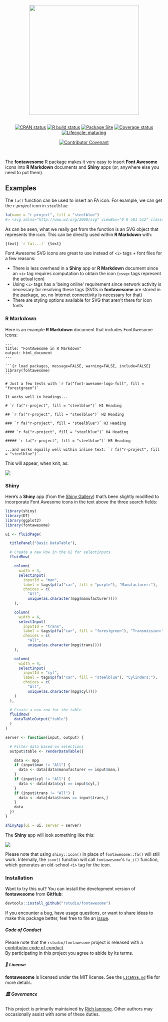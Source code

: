 <div align="center">

<a href='http://rstudio.github.io/fontawesome/'><img src="man/figures/logo.svg" height="350px"/></a>

<br />
<!-- badges: start -->
<a href="https://cran.r-project.org/package=fontawesome"><img src="https://www.r-pkg.org/badges/version/fontawesome" alt="CRAN status" /></a>
<a href="https://github.com/rstudio/fontawesome/actions"><img src="https://github.com/rstudio/fontawesome/workflows/R-CMD-check/badge.svg" alt="R build status" /></a>
<a href="https://github.com/rstudio/fontawesome/actions"><img src="https://github.com/rstudio/fontawesome/workflows/pkgdown/badge.svg" alt="Package Site" /></a>
<a href="https://codecov.io/gh/rstudio/fontawesome?branch=master"><img src="https://codecov.io/gh/rstudio/fontawesome/branch/master/graph/badge.svg" alt="Coverage status" /></a>
<a href="https://www.tidyverse.org/lifecycle/#maturing"><img src="https://img.shields.io/badge/lifecycle-maturing-blue.svg" alt="Lifecycle: maturing" /></a>

<a href="https://www.contributor-covenant.org/version/2/0/code_of_conduct/"><img src="https://img.shields.io/badge/Contributor%20Covenant-v2.0%20adopted-ff69b4.svg" alt="Contributor Covenant" /></a>
<!-- badges: end -->
<br />
</div>


The **fontawesome** R package makes it very easy to insert **Font Awesome** icons into **R Markdown** documents and **Shiny** apps (or, anywhere else you need to put them).

## Examples

The `fa()` function can be used to insert an FA icon. For example, we
can get the *r-project* icon in `steelblue`:

``` r
fa(name = "r-project", fill = "steelblue")
#> <svg xmlns="http://www.w3.org/2000/svg" viewBox="0 0 581 512" class="rfa" style="height:0.75em;fill:steelblue;position:relative;"><path d="M581 226.6C581 119.1 450.9 32 290.5 32S0 119.1 0 226.6C0 322.4 103.3 402 239.4 418.1V480h99.1v-61.5c24.3-2.7 47.6-7.4 69.4-13.9L448 480h112l-67.4-113.7c54.5-35.4 88.4-84.9 88.4-139.7zm-466.8 14.5c0-73.5 98.9-133 220.8-133s211.9 40.7 211.9 133c0 50.1-26.5 85-70.3 106.4-2.4-1.6-4.7-2.9-6.4-3.7-10.2-5.2-27.8-10.5-27.8-10.5s86.6-6.4 86.6-92.7-90.6-87.9-90.6-87.9h-199V361c-74.1-21.5-125.2-67.1-125.2-119.9zm225.1 38.3v-55.6c57.8 0 87.8-6.8 87.8 27.3 0 36.5-38.2 28.3-87.8 28.3zm-.9 72.5H365c10.8 0 18.9 11.7 24 19.2-16.1 1.9-33 2.8-50.6 2.9v-22.1z"/></svg>
```

As can be seen, what we really get from the function is an SVG object that represents the icon. This can be directly used within **R Markdown** with:

``` r
{text} `r fa(...)` {text}
```

Font Awesome SVG icons are great to use instead of `<i>` tags + font files for a few reasons:

- There is less overhead in a **Shiny** app or **R Markdown** document since an `<i>` tag requires computation to obtain the icon (`<svg>` tags represent the actual icon)
- Using `<i>` tags has a 'being online' requirement since network activity is necessary for resolving these tags (SVGs in **fontawesome** are stored in the package, so, no Internet connectivity is necessary for that)
- There are styling options available for SVG that aren't there for icon fonts

### R Markdown

Here is an example **R Markdown** document that includes FontAwesome icons:

    ---
    title: "FontAwesome in R Markdown"
    output: html_document
    ---
    
    ```{r load_packages, message=FALSE, warning=FALSE, include=FALSE} 
    library(fontawesome)
    ```
    
    # Just a few tests with `r fa("font-awesome-logo-full", fill = "forestgreen")`
    
    It works well in headings...
    
    # `r fa("r-project", fill = "steelblue")` H1 Heading
    
    ## `r fa("r-project", fill = "steelblue")` H2 Heading
    
    ### `r fa("r-project", fill = "steelblue")` H3 Heading
    
    #### `r fa("r-project", fill = "steelblue")` H4 Heading
    
    ##### `r fa("r-project", fill = "steelblue")` H5 Heading
    
    ...and works equally well within inline text: `r fa("r-project", fill = "steelblue")`.

This will appear, when knit, as:

<img src="man/figures/fontawesome_rmd.png">

### Shiny

Here’s a **Shiny** app (from the [Shiny Gallery](http://shiny.rstudio.com/gallery/basic-datatable.html)) that’s been slightly modified to incorporate Font Awesome icons in the text above the three search fields:

``` r
library(shiny)
library(DT)
library(ggplot2)
library(fontawesome)

ui <- fluidPage(

  titlePanel("Basic DataTable"),

  # Create a new Row in the UI for selectInputs
  fluidRow(

    column(
      width = 4,
      selectInput(
        inputId = "man",
        label = tags$p(fa("car", fill = "purple"), "Manufacturer:"),
        choices = c(
          "All",
          unique(as.character(mpg$manufacturer))))
    ),

    column(
      width = 4,
      selectInput(
        inputId = "trans",
        label = tags$p(fa("car", fill = "forestgreen"), "Transmission:"),
        choices = c(
          "All",
          unique(as.character(mpg$trans))))
    ),

    column(
      width = 4,
      selectInput(
        inputId = "cyl",
        label = tags$p(fa("car", fill = "steelblue"), "Cylinders:"),
        choices = c(
          "All",
          unique(as.character(mpg$cyl))))
    )
  ),

  # Create a new row for the table.
  fluidRow(
    dataTableOutput("table")
  )
)

server <- function(input, output) {

  # Filter data based on selections
  output$table <- renderDataTable({

    data <- mpg
    if (input$man != "All") {
      data <- data[data$manufacturer == input$man,]
    }
    if (input$cyl != "All") {
      data <- data[data$cyl == input$cyl,]
    }
    if (input$trans != "All") {
      data <- data[data$trans == input$trans,]
    }
    data
  })
}

shinyApp(ui = ui, server = server)
```

The **Shiny** app will look something like this:

<img src="man/figures/fontawesome_shiny_app.png">

Please note that using `shiny::icon()` in place of `fontawesome::fa()` will still work. Internally, the `icon()` function will call `fontawesome`'s `fa_i()` function, which generates an old-school `<i>` tag for the icon.

### Installation

Want to try this out? You can install the development version of **fontawesome** from **GitHub**:

``` r
devtools::install_github("rstudio/fontawesome")
```

If you encounter a bug, have usage questions, or want to share ideas to make this package better, feel free to file an [issue](https://github.com/rstudio/fontawesome/issues).

##### Code of Conduct

Please note that the `rstudio/fontawesome` project is released with a [contributor code of conduct](https://www.contributor-covenant.org/version/2/0/code_of_conduct/).<br>By participating in this project you agree to abide by its terms.

##### 📄 License

**fontawesome** is licensed under the MIT license. See the [`LICENSE.md`](LICENSE.md) file for more details.

##### 🏛️ Governance

This project is primarily maintained by [Rich Iannone](https://github.com/rich-iannone). Other authors may occasionally assist with some of these duties.
